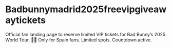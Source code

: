 # Badbunnymadrid2025freevipgiveawaytickets
Official fan landing page to reserve limited VIP tickets for Bad Bunny’s 2025 World Tour. 🎤🔥 Only for Spain fans. Limited spots. Countdown active.
